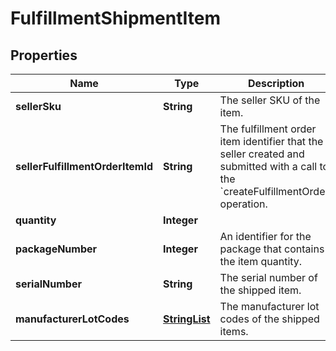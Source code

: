
# FulfillmentShipmentItem

## Properties
Name | Type | Description | Notes
------------ | ------------- | ------------- | -------------
**sellerSku** | **String** | The seller SKU of the item. | 
**sellerFulfillmentOrderItemId** | **String** | The fulfillment order item identifier that the seller created and submitted with a call to the &#x60;createFulfillmentOrder&#x60; operation. | 
**quantity** | **Integer** |  | 
**packageNumber** | **Integer** | An identifier for the package that contains the item quantity. |  [optional]
**serialNumber** | **String** | The serial number of the shipped item. |  [optional]
**manufacturerLotCodes** | [**StringList**](StringList.md) | The manufacturer lot codes of the shipped items. |  [optional]



